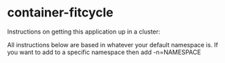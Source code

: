 # container-fitcycle

Instructions on getting this application up in a cluster:

All instructions below are based in whatever your default namespace is. If you want to add to a specific namespace then add -n=NAMESPACE

